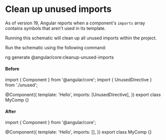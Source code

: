 # Clean up unused imports

As of version 19, Angular reports when a component's `imports` array contains symbols that aren't used in its template.

Running this schematic will clean up all unused imports within the project.

Run the schematic using the following command:

<docs-code language="shell">

ng generate @angular/core:cleanup-unused-imports

</docs-code>

#### Before

<docs-code language="typescript">
import { Component } from '@angular/core';
import { UnusedDirective } from './unused';

@Component({
  template: 'Hello',
  imports: [UnusedDirective],
})
export class MyComp {}
</docs-code>

#### After

<docs-code language="typescript">
import { Component } from '@angular/core';

@Component({
  template: 'Hello',
  imports: [],
})
export class MyComp {}
</docs-code>
